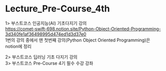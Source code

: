 # Lecture_Pre-Course_4th
1> 부스트코스 인공지능(AI) 기초다지기 강의<br>
https://comet-swift-698.notion.site/Python-Object-Oriented-Programming-3d340fe1af36498995d474ed1d3d37e0<br>
1번의 강의 중에서 맨 첫번째 강의(Python Object Oriented Programming)은 notion에 정리<br>

2> 부스트코스 딥러닝 기초 다지기 강의<br>
3> 부스트코스 Pre-Course 4기 필수 수강 강좌<br>
